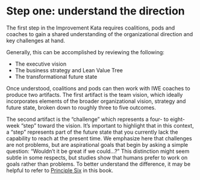 # Step one: understand the direction

The first step in the Improvement Kata requires coalitions, pods and coaches to gain a shared understanding of the organizational direction and key challenges at hand.

Generally, this can be accomplished by reviewing the following:

* The executive vision
* The business strategy and Lean Value Tree
* The transformational future state

Once understood, coalitions and pods can then work with IWE coaches to produce two artifacts. The first artifact is the team vision, which ideally incorporates elements of the broader organizational vision, strategy and future state, broken down to roughly three to five outcomes.

The second artifact is the “challenge” which represents a four- to eight-week “step” toward the vision. It’s important to highlight that in this context, a “step” represents part of the future state that you currently lack the capability to reach at the present time. We emphasize here that challenges are not problems, but are aspirational goals that begin by asking a simple question: “Wouldn’t it be great if we could...?” This distinction might seem subtle in some respects, but studies show that humans prefer to work on goals rather than problems. To better understand the difference, it may be helpful to refer to [Principle Six](https://docs.google.com/document/d/1Bd9xRQQZfc-b9eTFUaAZQ7_KB7fiwk4MjWd5cErio_U/edit#) in this book.


